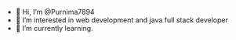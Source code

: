 - 👋 Hi, I’m @Purnima7894
- 👀 I’m interested in web development and java full stack developer 
- 🌱 I’m currently learning.

<!---
Purnima7894/Purnima7894 is a ✨ special ✨ repository because its `README.md` (this file) appears on your GitHub profile.
You can click the Preview link to take a look at your changes.
--->
